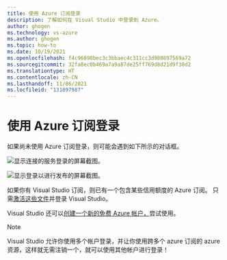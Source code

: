 ```yaml
---
title: 使用 Azure 订阅登录
description: 了解如何在 Visual Studio 中登录到 Azure。
author: ghogen
ms.technology: vs-azure
ms.author: ghogen
ms.topic: how-to
ms.date: 10/19/2021
ms.openlocfilehash: f4c96890bec3c3bbaec4c311cc3d980897569a72
ms.sourcegitcommit: 32fa8ec0b469a7a9a87de25ff769d8d21d9f30d2
ms.translationtype: HT
ms.contentlocale: zh-CN
ms.lasthandoff: 11/06/2021
ms.locfileid: "131897987"
---
```

# <a name="sign-in-with-an-azure-subscription"></a>使用 Azure 订阅登录

如果尚未使用 Azure 订阅登录，则可能会遇到如下所示的对话框。

![显示连接的服务登录的屏幕截图。](./media/sign-in-required-connected-services.png)

![显示登录以进行发布的屏幕截图。](./media/sign-in-required-publish.png)

如果你有 Visual Studio 订阅，则已有一个包含某些信用额度的 Azure 订阅。 只需[激活这些文件](https://signup.azure.com/signup?offer=Azure_MSDN)并登录 Visual Studio。

Visual Studio 还可以[创建一个新的免费 Azure 帐户，](https://signup.azure.com/signup?offer=Azure_MSDN)尝试使用。 

> [!NOTE]
> Visual Studio 允许你使用多个帐户登录，并让你使用跨多个 azure 订阅的 azure 资源，这样就无需注销一个，就可以使用其他帐户进行登录！
